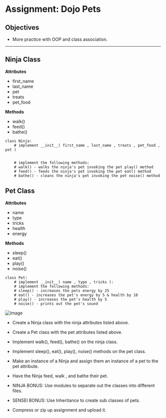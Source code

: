 

Assignment: Dojo Pets
=====================

Objectives
----------

*   More practice with OOP and class association.

* * *

Ninja Class
-----------

**Attributes**

*   first\_name
*   last\_name
*   pet
*   treats
*   pet\_food

**Methods**

*   walk()
*   feed()
*   bathe()
```
class Ninja:
    # implement __init__( first_name , last_name , treats , pet_food , pet )
        	
    
    # implement the following methods:
    # walk() - walks the ninja's pet invoking the pet play() method
    # feed() - feeds the ninja's pet invoking the pet eat() method
    # bathe() - cleans the ninja's pet invoking the pet noise() method

```
Pet Class
---------

**Attributes**

*   name
*   type
*   tricks
*   health
*   energy

**Methods**

*   sleep()
*   eat()
*   play()
*   noise()
```
class Pet:
    # implement __init__( name , type , tricks ):
    # implement the following methods:
    # sleep() - increases the pets energy by 25
    # eat() - increases the pet's energy by 5 & health by 10
    # play() - increases the pet's health by 5
    # noise() - prints out the pet's sound

```
![image](https://github.com/AndrewT-Tran/dojoPets/assets/112746783/adb55296-72f0-434f-9a41-d6844ff1c173)

*   Create a Ninja class with the ninja attributes listed above.
    
*   Create a Pet class with the pet attributes listed above.
    
*   Implement walk(), feed(), bathe() on the ninja class.
    
*   Implement sleep(), eat(), play(), noise() methods on the pet class.
    
*   Make an instance of a Ninja and assign them an instance of a pet to the pet attribute.
    
*   Have the Ninja feed, walk , and bathe their pet.
    
*   NINJA BONUS: Use modules to separate out the classes into different files.
    
*   SENSEI BONUS: Use Inheritance to create sub classes of pets.
    
*   Compress or zip up assignment and upload it.
